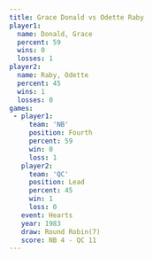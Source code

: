 ```yaml
---
title: Grace Donald vs Odette Raby
player1:             
  name: Donald, Grace
  percent: 59        
  wins: 0            
  losses: 1          
player2:             
  name: Raby, Odette 
  percent: 45        
  wins: 1            
  losses: 0          
games:
 - player1:          
     team: 'NB'      
     position: Fourth
     percent: 59     
     win: 0          
     loss: 1         
   player2:        
     team: 'QC'    
     position: Lead
     percent: 45   
     win: 1        
     loss: 0       
   event: Hearts       
   year: 1983          
   draw: Round Robin(7)
   score: NB 4 - QC 11 
---
```

